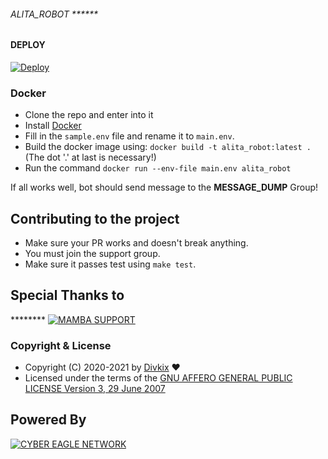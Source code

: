 ###### ALITA_ROBOT ******

#### DEPLOY 

[![Deploy](https://www.herokucdn.com/deploy/button.svg)](https://heroku.com/deploy?template=https://github.com/SUKHPAL443/ALITA_ROBOT)


### Docker

- Clone the repo and enter into it
- Install [Docker](https://www.docker.com/)
- Fill in the `sample.env` file and rename it to `main.env`.
- Build the docker image using: `docker build -t alita_robot:latest .` (The dot '.' at last is necessary!)
- Run the command `docker run --env-file main.env alita_robot`


If all works well, bot should send message to the **MESSAGE_DUMP** Group!


## Contributing to the project

- Make sure your PR works and doesn't break anything.
- You must join the support group.
- Make sure it passes test using `make test`.


## Special Thanks to
******** [![MAMBA SUPPORT](https://img.shields.io/badge/MAMBA-X-SUPPORT-green?style=for-the-badge&logo=appveyor)](https://t.me/MAMBA_X_SUPPORT)


### Copyright & License

* Copyright (C) 2020-2021 by [Divkix](https://github.com/SUKHPAL443) ❤️️
* Licensed under the terms of the [GNU AFFERO GENERAL PUBLIC LICENSE Version 3, 29 June 2007](https://github.com/SUKHPAL443/ALITA_ROBOT/blob/master/LICENSE)

## Powered By

[![CYBER EAGLE NETWORK](https://img.shields.io/badge/CYBER_EAGLE_NETWORK-green?style=for-the-badge&logo=appveyor)](https://t.me/CYBER_EAGLE_NETWORK)
